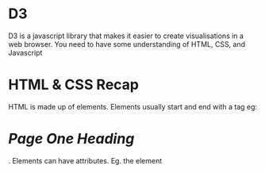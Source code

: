 # D3

D3 is a javascript library that makes it easier to create visualisations in a web browser.
You need to have some understanding of HTML, CSS, and Javascript

# HTML & CSS Recap
HTML is made up of elements. Elements usually start and end with a tag eg: *<h1>Page One Heading</h1>*. Elements can have attributes. Eg. the element *<style>* can have the attribute *type*. Elements can be nested inside each other, and so can have a parent/child heirarchy.
  
<!DOCTYPE html>
  <head>
    <style type="text/css">
    
    </style>
    <title>D3 Guide</title>
  </head>
  <body>
    <h1>Page One Heading</h1>
    <p>Paragraph of text.</p>
  </body>

##CSS
CSS consists of selectors and rules. Selectors are the names of the HTML elements or classes that the styles will apply to; Rules are defined within curly brackets { }  

p { font-family: sans-serif;
    color: lime;
  }

##SVG
D3 creates visualisations by using the <SVG> element (Scalable Vector Graphics) - this draws shapes (eg. circles, rectangles, lines etc..) based on given parameters. In raw HTML this looks like:

<svg width="100" height="100">
    <circle cx="50" cy="50" r="20"  fill="orange" stroke="gray" stroke-width="2"/>
    <rect x="10" y="10" width="50" height="50" fill="lime" stroke-width="4" stroke="pink" />
    <line x1="20" y1="40" x2="90" y2="90" stroke="blue" stroke-width="4" />
</svg>


# Javascript Recap
Variables can be defined and can contain numbers or strings.
var = 123;

An *array* can be created [ ]. Values can be referenced using the position in the array eg. cars[0] = Saab
var cars = ["Saab", "Volvo", "BMW"];

*functions* can created using as shown below:
function myFunction() { alert( cars[1] ); }

An *object* can created using { }, and are made of key:value pairs. Values can be numbers, strings, arrays, objects or functions. A value can be referenced using the object and key name separated by a period eg. people.lastName = Doe
var people = {firstName:"John", lastName:"Doe"};     


# D3 Explained
The basic D3 code below finds the <body> element and inserts an <svg> element inside it: 
d3.select("body").append("svg");

The D3 library is an object made up of lots of functions. *select* is a one of these functions (nb. functions that are part of an object are referred to as *methods*). D3 lets you chain its functions/methods using the . eg d3.method1().method2().method3()    

var svg = d3.select("body")
            .append("svg")
            .attr("width", 1500)
            .attr("height", 1500);
                    
svg.append("g")
      .attr("class", "x axis")
      .attr("transform", "translate(0," + plotheight + ")") 
      .call(xAxis)
      .append("text")
      .attr("class", "label")
      .attr("x", plotwidth /2 )
      .attr("y", margin.bottom )
      .text(“Date”);                    


# Common D3 methods
The function for reading CSV files: 
d3.csv("dataset.csv",
       function(error, mydata) {  }
)

